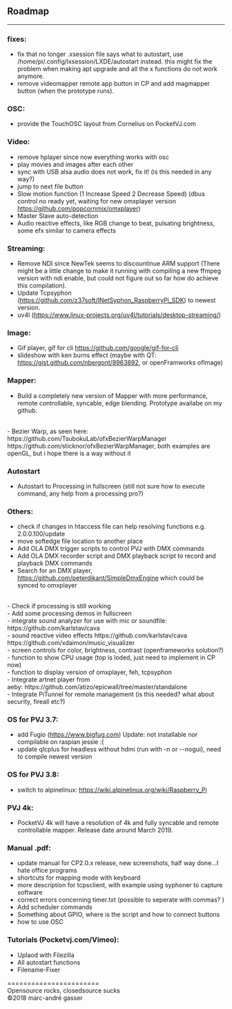 ## Roadmap
**********
### fixes:  <br />
- fix that no longer .xsession file says what to autostart, use /home/pi/.config/lxsession/LXDE/autostart instead.
this might fix the problem when making apt upgrade and all the x functions do not work anymore.<br />
- remove videomapper remote app button in CP and add magmapper button (when the prototype runs).<br />

### OSC: <br />
- provide the TouchOSC layout from Cornelius on PocketVJ.com <br />

### Video: <br />
- remove hplayer since now everything works with osc <br />
- play movies and images after each other <br />
- sync with USB alsa audio does not work, fix it! (is this needed in any way?)<br />
- jump to next file button <br />
- Slow motion function (1 Increase Speed 2 Decrease Speed) (dbus control no ready yet, waiting for new omxplayer version https://github.com/popcornmix/omxplayer)<br />
- Master Slave auto-detection<br />
- Audio reactive effects, like RGB change to beat, pulsating brightness, some efx similar to camera effects<br />

### Streaming: <br />
- Remove NDI since NewTek seems to discountinue ARM support (There might be a little change to make it running with compiling a new ffmpeg version with ndi enable, but could not figure out so far how do achieve this compilation).
- Update Tcpsyphon (https://github.com/z37soft/INetSyphon_RaspberryPi_SDK) to newest version.
- uv4l (https://www.linux-projects.org/uv4l/tutorials/desktop-streaming/)

### Image: <br />
- Gif player, gif for cli https://github.com/google/gif-for-cli <br />
- slideshow with ken burns effect (maybe with QT: https://gist.github.com/nbergont/8963892, or openFramworks ofImage)<br />

### Mapper: <br />
- Build a completely new version of Mapper with more performance, remote controllable, syncable, edge blending. Prototype availabe on my github. <br />
<br />
- Bezier Warp, as seen here: https://github.com/TsubokuLab/ofxBezierWarpManager https://github.com/sticknor/ofxBezierWarpManager, both examples are openGL, but i hope there is a way without it<br />


### Autostart
- Autostart to Processing in fullscreen (still not sure how to execute command, any help from a processing pro?) <br />

### Others:<br />
- check if changes in htaccess file can help resolving functions e.g. 2.0.0.100/update <br />
- move softedge file location to another place<br />
- Add OLA DMX trigger scripts to control PVJ with DMX commands<br />
- Add OLA DMX recorder script and DMX playback script to record and playback DMX commands <br />
- Search for an DMX player, https://github.com/peterdikant/SimpleDmxEngine which could be synced to omxplayer <br />
<br />
- Check if processing is still working <br />
- Add some processing demos in fullscreen <br />
- integrate sound analyzer for use with mic or soundfile: https://github.com/karlstav/cava<br />
- sound reactive video effects https://github.com/karlstav/cava https://github.com/xdaimon/music_visualizer<br />
- screen controls for color, brightness, contrast (openframeworks solution?) <br />
- function to show CPU usage (top is loded, just need to implement in CP now)<br />
- function to display version of omxplayer, feh, tcpsyphon<br />
- Integrate artnet player from aeby: https://github.com/atizo/epicwall/tree/master/standalone<br />
- Integrate PiTunnel for remote management (is this needed? what about security, fireall etc?) <br />

### OS for PVJ 3.7: <br />
- add Fugio (https://www.bigfug.com) Update: not installable nor compilable on raspian jessie :( <br />
- update qlcplus for headless without hdmi (run with -n or --nogui), need to compile newest version <br />

### OS for PVJ 3.8: <br />
- switch to alpinelinux: https://wiki.alpinelinux.org/wiki/Raspberry_Pi<br />

### PVJ 4k: <br />
- PocketVJ 4k will have a resolution of 4k and fully syncable and remote controllable mapper. Release date around March 2019. 

### Manual .pdf: <br />

- update manual for CP2.0.x release, new screenshots, half way done...I hate office programs <br />
- shortcuts for mapping mode with keyboard <br />
- more description for tcpsclient, with example using syphoner to capture software <br />
- correct errors concerning timer.txt (possible to seperate with commas? ) <br />
- Add scheduler commands <br />
- Something about GPIO, where is the script and how to connect buttons <br />
- how to use OSC <br />

### Tutorials (Pocketvj.com/Vimeo): <br />

- Uplaod with Filezilla<br />
- All autostart functions <br />
- Filename-Fixer<br />

=======================<br />
Opensource rocks, closedsource sucks<br />
©2018 marc-andré gasser

